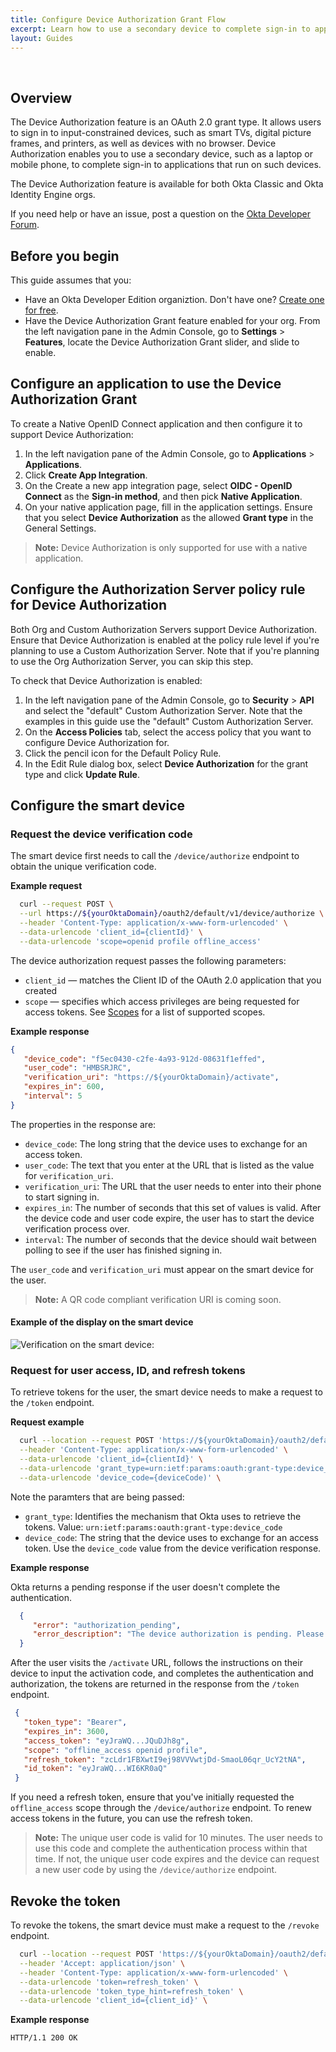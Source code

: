 ```yaml
---
title: Configure Device Authorization Grant Flow
excerpt: Learn how to use a secondary device to complete sign-in to applications
layout: Guides
---
```


<ApiLifecycle access="ea" /><br>

## Overview

The Device Authorization feature is an OAuth 2.0 grant type. It allows users to sign in to input-constrained devices, such as smart TVs, digital picture frames, and printers, as well as devices with no browser. Device Authorization enables you to use a secondary device, such as a laptop or mobile phone, to complete sign-in to applications that run on such devices.

The Device Authorization feature is available for both Okta Classic and Okta Identity Engine orgs.

If you need help or have an issue, post a question on the [Okta Developer Forum](https://devforum.okta.com).

## Before you begin

This guide assumes that you:

* Have an Okta Developer Edition organiztion. Don't have one? [Create one for free](https://developer.okta.com/signup).
* Have the Device Authorization Grant feature enabled for your org. From the left navigation pane in the Admin Console, go to **Settings** > **Features**, locate the Device Authorization Grant slider, and slide to enable.

## Configure an application to use the Device Authorization Grant

To create a Native OpenID Connect application and then configure it to support Device Authorization:

1. In the left navigation pane of the Admin Console, go to **Applications** > **Applications**.
1. Click **Create App Integration**.
1. On the Create a new app integration page, select **OIDC - OpenID Connect** as the **Sign-in method**, and then pick **Native Application**.
1. On your native application page, fill in the application settings. Ensure that you select **Device Authorization** as the allowed **Grant type** in the General Settings.

> **Note:** Device Authorization is only supported for use with a native application.

## Configure the Authorization Server policy rule for Device Authorization

Both Org and Custom Authorization Servers support Device Authorization. Ensure that Device Authorization is enabled at the policy rule level if you're planning to use a Custom Authorization Server. Note that if you're planning to use the Org Authorization Server, you can skip this step.

To check that Device Authorization is enabled:

1. In the left navigation pane of the Admin Console, go to **Security** > **API** and select the "default" Custom Authorization Server. Note that the examples in this guide use the "default" Custom Authorization Server.
1. On the **Access Policies** tab, select the access policy that you want to configure Device Authorization for.
1. Click the pencil icon for the Default Policy Rule.
1. In the Edit Rule dialog box, select **Device Authorization** for the grant type and click **Update Rule**.

## Configure the smart device

### Request the device verification code

The smart device first needs to call the `/device/authorize` endpoint to obtain the unique verification code.

**Example request**

```bash
  curl --request POST \
  --url https://${yourOktaDomain}/oauth2/default/v1/device/authorize \
  --header 'Content-Type: application/x-www-form-urlencoded' \
  --data-urlencode 'client_id={clientId}' \
  --data-urlencode 'scope=openid profile offline_access'
```

The device authorization request passes the following parameters:

* `client_id` &mdash; matches the Client ID of the OAuth 2.0 application that you created
* `scope` &mdash; specifies which access privileges are being requested for access tokens. See [Scopes](/docs/reference/api/oidc/#scopes) for a list of supported scopes.

**Example response**

```json
{
   "device_code": "f5ec0430-c2fe-4a93-912d-08631f1effed",
   "user_code": "HMBSRJRC",
   "verification_uri": "https://${yourOktaDomain}/activate",
   "expires_in": 600,
   "interval": 5
}
```

The properties in the response are:

* `device_code`: The long string that the device uses to exchange for an access token.
* `user_code`: The text that you enter at the URL that is listed as the value for `verification_uri`.
* `verification_uri`: The URL that the user needs to enter into their phone to start signing in.
* `expires_in`: The number of seconds that this set of values is valid. After the device code and user code expire, the user has to start the device verification process over.
* `interval`: The number of seconds that the device should wait between polling to see if the user has finished signing in.

The `user_code` and `verification_uri` must appear on the smart device for the user.

> **Note:** A QR code compliant verification URI is coming soon.

#### Example of the display on the smart device

![Verification on the smart device:](/img/DeviceAuthGrant2.png)

### Request for user access, ID, and refresh tokens

To retrieve tokens for the user, the smart device needs to make a request to the `/token` endpoint.

**Request example**

```bash
  curl --location --request POST 'https://${yourOktaDomain}/oauth2/default/v1/token' \
  --header 'Content-Type: application/x-www-form-urlencoded' \
  --data-urlencode 'client_id={clientId}' \
  --data-urlencode 'grant_type=urn:ietf:params:oauth:grant-type:device_code' \
  --data-urlencode 'device_code={deviceCode)' \
```

Note the paramters that are being passed:

* `grant_type`: Identifies the mechanism that Okta uses to retrieve the tokens. Value: `urn:ietf:params:oauth:grant-type:device_code`
* `device_code`: The string that the device uses to exchange for an access token. Use the `device_code` value from the device verification response.

**Example response**

Okta returns a pending response if the user doesn't complete the authentication.

```json
  {
     "error": "authorization_pending",
     "error_description": "The device authorization is pending. Please try again later."
  }
```

After the user visits the `/activate` URL, follows the instructions on their device to input the activation code, and completes the authentication and authorization, the tokens are returned in the response from the `/token` endpoint.

```json
 {
   "token_type": "Bearer",
   "expires_in": 3600,
   "access_token": "eyJraWQ...JQuDJh8g",
   "scope": "offline_access openid profile",
   "refresh_token": "zcLdr1FBXwtI9ej98VVVwtjDd-SmaoL06qr_UcY2tNA",
   "id_token": "eyJraWQ...WI6KR0aQ"
 }
```

If you need a refresh token, ensure that you've initially requested the `offline_access` scope through the `/device/authorize` endpoint. To renew access tokens in the future, you can use the refresh token.

> **Note:** The unique user code is valid for 10 minutes. The user needs to use this code and complete the authentication process within that time. If not, the unique user code expires and the device can request a new user code by using the `/device/authorize` endpoint.

## Revoke the token

To revoke the tokens, the smart device must make a request to the `/revoke` endpoint.

```bash
  curl --location --request POST 'https://${yourOktaDomain}/oauth2/default/v1/revoke' \
  --header 'Accept: application/json' \
  --header 'Content-Type: application/x-www-form-urlencoded' \
  --data-urlencode 'token=refresh_token' \
  --data-urlencode 'token_type_hint=refresh_token' \
  --data-urlencode 'client_id={client_id}' \
```

**Example response**

```
HTTP/1.1 200 OK
```

